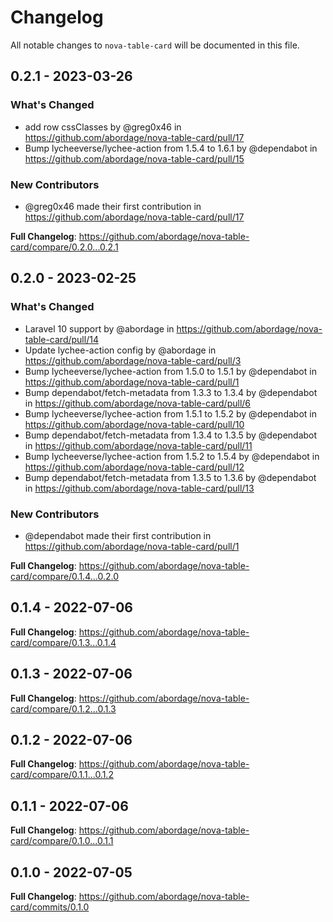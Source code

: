 # Changelog

All notable changes to `nova-table-card` will be documented in this file.

## 0.2.1 - 2023-03-26

### What's Changed

- add row cssClasses by @greg0x46 in https://github.com/abordage/nova-table-card/pull/17
- Bump lycheeverse/lychee-action from 1.5.4 to 1.6.1 by @dependabot in https://github.com/abordage/nova-table-card/pull/15

### New Contributors

- @greg0x46 made their first contribution in https://github.com/abordage/nova-table-card/pull/17

**Full Changelog**: https://github.com/abordage/nova-table-card/compare/0.2.0...0.2.1

## 0.2.0 - 2023-02-25

### What's Changed

- Laravel 10 support by @abordage in https://github.com/abordage/nova-table-card/pull/14
- Update lychee-action config by @abordage in https://github.com/abordage/nova-table-card/pull/3
- Bump lycheeverse/lychee-action from 1.5.0 to 1.5.1 by @dependabot in https://github.com/abordage/nova-table-card/pull/1
- Bump dependabot/fetch-metadata from 1.3.3 to 1.3.4 by @dependabot in https://github.com/abordage/nova-table-card/pull/6
- Bump lycheeverse/lychee-action from 1.5.1 to 1.5.2 by @dependabot in https://github.com/abordage/nova-table-card/pull/10
- Bump dependabot/fetch-metadata from 1.3.4 to 1.3.5 by @dependabot in https://github.com/abordage/nova-table-card/pull/11
- Bump lycheeverse/lychee-action from 1.5.2 to 1.5.4 by @dependabot in https://github.com/abordage/nova-table-card/pull/12
- Bump dependabot/fetch-metadata from 1.3.5 to 1.3.6 by @dependabot in https://github.com/abordage/nova-table-card/pull/13

### New Contributors

- @dependabot made their first contribution in https://github.com/abordage/nova-table-card/pull/1

**Full Changelog**: https://github.com/abordage/nova-table-card/compare/0.1.4...0.2.0

## 0.1.4 - 2022-07-06

**Full Changelog**: https://github.com/abordage/nova-table-card/compare/0.1.3...0.1.4

## 0.1.3 - 2022-07-06

**Full Changelog**: https://github.com/abordage/nova-table-card/compare/0.1.2...0.1.3

## 0.1.2 - 2022-07-06

**Full Changelog**: https://github.com/abordage/nova-table-card/compare/0.1.1...0.1.2

## 0.1.1 - 2022-07-06

**Full Changelog**: https://github.com/abordage/nova-table-card/compare/0.1.0...0.1.1

## 0.1.0 - 2022-07-05

**Full Changelog**: https://github.com/abordage/nova-table-card/commits/0.1.0

